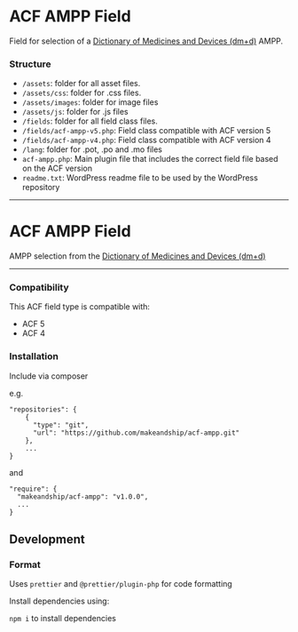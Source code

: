 # ACF AMPP Field

Field for selection of a [Dictionary of Medicines and Devices (dm+d)](https://www.nhsbsa.nhs.uk/pharmacies-gp-practices-and-appliance-contractors/nhs-dictionary-medicines-and-devices-dmd) AMPP.

### Structure

* `/assets`:  folder for all asset files.
* `/assets/css`:  folder for .css files.
* `/assets/images`: folder for image files
* `/assets/js`: folder for .js files
* `/fields`:  folder for all field class files.
* `/fields/acf-ampp-v5.php`: Field class compatible with ACF version 5 
* `/fields/acf-ampp-v4.php`: Field class compatible with ACF version 4
* `/lang`: folder for .pot, .po and .mo files
* `acf-ampp.php`: Main plugin file that includes the correct field file based on the ACF version
* `readme.txt`: WordPress readme file to be used by the WordPress repository

-----------------------

# ACF AMPP Field

AMPP selection from the [Dictionary of Medicines and Devices (dm+d)](https://www.nhsbsa.nhs.uk/pharmacies-gp-practices-and-appliance-contractors/nhs-dictionary-medicines-and-devices-dmd)

-----------------------

### Compatibility

This ACF field type is compatible with:
* ACF 5
* ACF 4

### Installation

Include via composer

e.g. 

```
"repositories": {
    {
      "type": "git",
      "url": "https://github.com/makeandship/acf-ampp.git"
    },
    ...
}
```

and

```
"require": {
  "makeandship/acf-ampp": "v1.0.0",
  ...
}
```

## Development

### Format

Uses `prettier` and `@prettier/plugin-php` for code formatting

Install dependencies using:

`npm i` to install dependencies